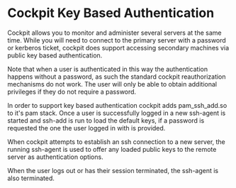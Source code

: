 
Cockpit Key Based Authentication
================================

Cockpit allows you to monitor and administer several servers at the same time.
While you will need to connect to the primary server with a password
or kerberos ticket, cockpit does support accessing secondary machines via
public key based authentication.

Note that when a user is authenticated in this way the authentication happens
without a password, as such the standard cockpit reauthorization mechanisms do
not work. The user will only be able to obtain additional privileges if they do not require a password.

In order to support key based authentication cockpit adds pam_ssh_add.so
to it's pam stack. Once a user is successfully logged in a new ssh-agent
is started and ssh-add is run to load the default keys, if a password is
requested the one the user logged in with is provided.

When cockpit attempts to establish an ssh connection to a new server,
the running ssh-agent is used to offer any loaded public keys to the
remote server as authentication options.

When the user logs out or has their session terminated, the ssh-agent is also
terminated.
